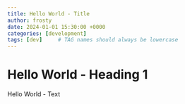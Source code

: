 ```yaml
---
title: Hello World - Title
author: frosty
date: 2024-01-01 15:30:00 +0000
categories: [development]
tags: [dev]     # TAG names should always be lowercase
---
```


# Hello World - Heading 1

Hello World - Text
